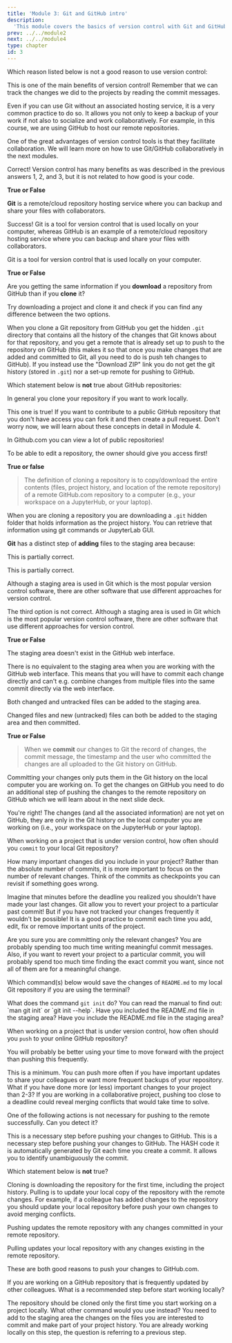```yaml
---
title: 'Module 3: Git and GitHub intro'
description:
  'This module covers the basics of version control with Git and GitHub. ' 
prev: ../../module2 
next: ../../module4
type: chapter
id: 3
---
```


<exercise id="0" title="Module Learning Outcomes" type="slides,video">

<slides source="module3/module3_00" shot="7" start="0:00" end="1:20">
</slides>

</exercise>

<exercise id="1" title="What is version control, and why should I use it?" type="slides,video">

<slides source="module3/module3_01" shot="8" start="0:002" end="3:40">
</slides>

</exercise>

<exercise id='2' title="✍️ Practice: What is the difference between Git and GitHub?">

Which reason listed below is not a good reason to use version control:

<choice id='1'>
<opt text='Version control tools provide transparency on how a project evolved by tracking the history of documents, and who made what changes to those documents.'>

This is one of the main benefits of version control! Remember that we can track the changes we did to the projects by reading the commit messages.

</opt>

<opt text='Version control tools usually include a remote/cloud repository hosting service that can act as a backup of your local files (i.e., the files on your computer).'>

Even if you can use Git without an associated hosting service, it is a very common practice to do so. It allows you not only to keep a backup of your work if not also to socialize and work collaboratively. For example, in this course, we are using GitHub to host our remote repositories.

</opt>
<opt text='In practice, most data science projects involve collaboration on documents that contain code (e.g., Jupyter notebooks), and version control tools facilitate collaboration on such documents.'>

One of the great advantages of version control tools is that they facilitate collaboration. We will learn more on how to use Git/GitHub collaboratively in the next modules.

</opt>

<opt text='Version control tools check the accuracy of your code.' correct='true'>

Correct! Version control has many benefits as was described in the previous answers 1, 2, and 3, but it is not related to how good is your code. 

</opt>

</choice>

**True or False**

**Git** is a remote/cloud repository hosting service where you can backup and share your files with collaborators.

<choice id='2'>
<opt text='True'>

Success! Git is a tool for version control that is used locally on your computer, whereas GitHub is an example of a remote/cloud repository hosting service where you can backup and share your files with collaborators.

</opt>
<opt text='False' correct='true'>

Git is a tool for version control that is used locally on your computer.

</opt>
</choice>

**True or False**

Are you getting the same information if you **download** a repository from GitHub than if you **clone** it?

<choice id='3'>
<opt text='True'>

Try downloading a project and clone it and check if you can find any difference between the two options.

</opt>
<opt text='False' correct='true'>

When you clone a Git repository from GitHub you get the hidden `.git` directory that contains all the history of the changes that Git knows about for that repository, and you get a remote that is already set up to push to the repository on GitHub (this makes it so that once you make changes that are added and committed to Git, all you need to do is push teh changes to GitHub). If you instead use the "Download ZIP" link you do not get the git history (stored in `.git`) nor a set-up remote for pushing to GitHub.

</opt>
</choice>
</exercise>

<exercise id='3' title="Version control repositories"  type='slides, video'>
<slides source='module3/module3_02' shot='8' start='3:42' end='4:35'> </slides>
</exercise>

<exercise id='4' title='✍️ Practice: Cloning a GitHub repo'>

Which statement below is **not** true about GitHub repositories: 

<choice id='1'>
<opt text='Immediately after a repository is created on GitHub.com using the website, the repository exists only on GitHub.com and does not exist on your computer (i.e., you need to do something to get a copy of it on your computer).' >

In general you clone your repository if you want to work locally.

</opt>
<opt text='Only the creator of GitHub repository, and people the creator specify, can edit the files in the repository. This is true even when the repository is public.'>

This one is true! If you want to contribute to a public GitHub repository that you don't have access you can fork it and then create a pull request. Don't worry now, we will learn about these concepts in detail in Module 4.

</opt>
<opt text='If the repository is public, anyone on the web can view it.' >

In Github.com you can view a lot of public repositories!

</opt>
<opt text='If the repository is public, anyone on the web can edit it.' correct='true' >

To be able to edit a repository, the owner should give you access first!

</opt>
</choice>

**True or false**

> The definition of cloning a repository is to copy/download the entire contents (files, project history, and location of the remote repository) of a remote GitHub.com repository to a computer (e.g., your workspace on a JupyterHub, or your laptop).

<choice id='2'>
<opt text='True' correct='true'>
</opt>
<opt text='False'>

When you are cloning a repository you are downloading a <code>.git</code> hidden folder that holds information as the project history. You can retrieve that information using git commands or JupyterLab GUI.

</opt>
</choice>
</exercise>

<exercise id='5' title="The staging area"  type='slides, video'>
<slides source='module3/module3_03' shot='8' start='3:42' end='4:35'> </slides>
</exercise>

<exercise id='6' title='✍️ Practice: What can an empty area on your local computer be used for?'>

**Git** has a distinct step of **adding** files to the staging area because:

<choice id=1>
<opt text='Not all changes we make (i.e., files we create or edit) are ones that we want to push to our remote GitHub repository.'>

This is partially correct.

</opt>
<opt text='It allows us to edit multiple files at once, but associate particular commit messages with those modifications (so that the commit messages can more specifically reflect the changes that were made).'>

This is partially correct.

</opt>
<opt text='This is technically required of all version control software.'>

Although a staging area is used in Git which is the most popular version control software, there are other software that use different approaches for version control.

</opt>
<opt text='Both the first and the third options are correct.'>

The third option is not correct. Although a staging area is used in Git which is the most popular version control software, there are other software that use different approaches for version control.

</opt>
<opt text='Both the first and the second options are correct.' correct='true'>

</opt>
</choice>

**True or False**

The staging area doesn't exist in the GitHub web interface.

<choice id=2>
<opt text='True' correct='true'>
</opt>
<opt text='False'>

There is no equivalent to the staging area when you are working with the GitHub web interface. This means that you will have to commit each change directly and can't e.g. combine changes from multiple files into the same commit directly via the web interface.

</opt>
</choice>

Both changed and untracked files can be added to the staging area.

<choice id=3>
<opt text='True' correct='true'>
</opt>
<opt text='False'>

Changed files and new (untracked) files can both be added to the staging area and then committed.

</opt>
</choice>

</exercise>

<exercise id='7' title='Committing changes to a local repository' type='slides, video'>
<slides source='module3/module3_04' shot='8' start='3:42' end='4:35'> </slides>
</exercise>

<exercise id='8' title='✍️ Practice: A commit in a bottle'>

**True or False**

> When we **commit** our changes to Git the record of changes, the commit message, the timestamp and the user who committed the changes are all uploaded to the Git history on GitHub.

<choice id='1'>
<opt text='True'>

Committing your changes only puts them in the Git history on the local computer you are working on. To get the changes on GitHub you need to do an additional step of pushing the changes to the remote repository on GitHub which we will learn about in the next slide deck.

</opt>
<opt text='False' correct='true'>

You're right! The changes (and all the associated information) are not yet on GitHub, they are only in the Git history on the local computer you are working on (i.e., your workspace on the JupyterHub or your laptop).

</opt>
</choice>

When working on a project that is under version control, how often should you `commit` to your local Git repository?

<choice id='2'>
<opt text='After every new unit/addition/fix you add to the project' correct='true'>
</opt>
<opt text='2-3 times'>

How many important changes did you include in your project? Rather than the absolute number of commits, it is more important to focus on the number of relevant changes. Think of the commits as checkpoints you can revisit if something goes wrong.

</opt>
<opt text='Only once, shortly before the deadline'>

Imagine that minutes before the deadline you realized you shouldn't have made your last changes. Git allow you to revert your project to a particular past commit! But if you have not tracked your changes frequently it wouldn't be possible! It is a good practice to commit each time you add, edit, fix or remove important units of the project.

</opt>
<opt text='Obsessively, like every 5 minutes'>

Are you sure you are committing only the relevant changes? You are probably spending too much time writing meaningful commit messages. Also, if you want to revert your project to a particular commit, you will probably spend too much time finding the exact commit you want, since not all of them are for a meaningful change.

</opt>
</choice>

Which command(s) below would save the changes of `README.md` to my local Git repository if you are using the terminal? 

<choice id='3'>
<opt text='<code>git init README.md</code> and <code>git commit -m "Add authors and copyright"</code>' >
What does the command <code>git init</code> do? You can read the manual to find out: `man git init` or `git init --help`.
</opt>
<opt text='<code>git commit -m "Add authors and copyright"</code>'>
Have you included the README.md file in the staging area?
</opt>
<opt text='<code>git add README.md</code> and <code>git commit -m "Add authors and copyright"</code>'  correct='true'>
</opt>
<opt text='<code>git commit -m README.md "Add authors and copyright"</code>'>
Have you include the README.md file in the staging area?
</opt>
</choice>
</exercise>

<exercise id='9' title='PUSHing changes from a remote repository'  type='slides, video'>
<slides source='module3/module3_05' shot='8' start='3:42' end='4:35'> </slides>
</exercise>

<exercise id='10' title='✍️ Practice: Everything that goes up...'>

When working on a project that is under version control, how often should you `push` to your online GitHub repository?

<choice id=1>
<opt text='Obsessively, like every 5 minutes' >

You will probably be better using your time to move forward with the project than pushing this frequently. 

</opt>
<opt text='At least at the end of every session you work on the project' correct='true'>
This is a minimum. You can push more often if you have important updates to share your colleagues or want more frequent backups of your repository.
</opt>
<opt text='2-3 times'>
What if you have done more (or less) important changes to your project than 2-3?

</opt>
<opt text='Only once, shortly before the deadline'>
If you are working in a collaborative project, pushing too close to a deadline could reveal merging conflicts that would take time to solve.
</opt>
</choice>

One of the following actions is not necessary for pushing to the remote successfully. Can you detect it?

<choice id=2>
<opt text='Add files you want to record changes to the staging area' >
This is a necessary step before pushing your changes to GitHub.

</opt>
<opt text='Commit your changes to record them as part of your project history'>
This is a necessary step before pushing your changes to GitHub.
</opt>

<opt text='Add a hash to your commit to identify it easily'  correct='true'>
The HASH code it is automatically generated by Git each time you create a commit. It allows you to identify unambiguously the commit.

</opt>

</choice>
</exercise>

<exercise id='11' title='PULLing changes from a remote repository'  type='slides, video'>
<slides source='module3/module3_06' shot='8' start='3:42' end='4:35'> </slides>
</exercise>

<exercise id='12' title='✍️ Practice: ...has to come down (with changes)'>

Which statement below is **not** true?

<choice id=3>
<opt text='Cloning and pulling a GitHub repository are the exact same thing.' correct='true'>

Cloning is downloading the repository for the first time, including the project history. Pulling is to update your local copy of the repository with the remote changes. For example, if a colleague has added changes to the repository you should update your local repository before push your own changes to avoid merging conflicts.

</opt>
<opt text='Pushing with Git is the act of sending changes that were committed to Git to a remote repository, for example, on GitHub.com.'>

Pushing updates the remote repository with any changes committed in your remote repository.
</opt>
<opt text='Pulling with Git is the act of collecting changes that exists in a remote repository, for example, on GitHub.com, that do not yet exist on the local computer you are working on'>

Pulling updates your local repository with any changes existing in the remote repository.
</opt>
<opt text='You should push your work to GitHub anytime you want to share your work with others, or when you finish a work session and want to back up your work.'>

These are both good reasons to push your changes to GitHub.com.
</opt>
</choice>


If you are working on a GitHub repository that is frequently updated by other colleagues. What is a recommended step before start working locally?


<choice id=4>

<opt text='Clone the repository again to be updated with their changes'>
The repository should be cloned only the first time you start working on a project locally. What other command would you use instead?
</opt>
<opt text='Stage the files you are interested to work on'>
You need to add to the staging area the changes on the files you are interested to commit and make part of your project history. You are already working locally on this step, the question is referring to a previous step.
</opt>
<opt text='Pull the remote changes to your computer' correct='true'>
</opt>
</choice>
</exercise>

<exercise id="13" title="What did we just learned?" type="slides,video">

<slides source="module3/module3_end" shot="9" start="0:00" end="0:36">
</slides>

</exercise>
